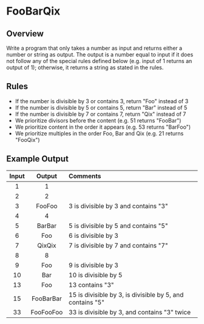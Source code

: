 # FooBarQix

## Overview

Write a program that only takes a number as input and returns either a number or string as output. The output is a number equal to input if it does not follow any of the special rules defined below (e.g. input of 1 returns an output of 1); otherwise, it returns a string as stated in the rules.

## Rules

- If the number is divisible by 3 or contains 3, return "Foo" instead of 3
- If the number is divisible by 5 or contains 5, return "Bar" instead of 5
- If the number is divisible by 7 or contains 7, return "Qix" instead of 7
- We prioritize divisors before the content (e.g. 51 returns "FooBar")
- We prioritize content in the order it appears (e.g. 53 returns "BarFoo")
- We prioritize multiples in the order Foo, Bar and Qix (e.g. 21 returns "FooQix")

## Example Output

| Input |  Output   | Comments                                                  |
| :---: | :-------: | :-------------------------------------------------------- |
|   1   |     1     |                                                           |
|   2   |     2     |                                                           |
|   3   |  FooFoo   | 3 is divisible by 3 and contains "3"                      |
|   4   |     4     |                                                           |
|   5   |  BarBar   | 5 is divisible by 5 and contains "5"                      |
|   6   |    Foo    | 6 is divisible by 3                                       |
|   7   |  QixQix   | 7 is divisible by 7 and contains "7"                      |
|   8   |     8     |                                                           |
|   9   |    Foo    | 9 is divisible by 3                                       |
|  10   |    Bar    | 10 is divisible by 5                                      |
|  13   |    Foo    | 13 contains "3"                                           |
|  15   | FooBarBar | 15 is divisible by 3, is divisible by 5, and contains "5" |
|  33   | FooFooFoo | 33 is divisible by 3, and contains "3" twice              |
